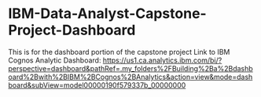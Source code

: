 # IBM-Data-Analyst-Capstone-Project-Dashboard
This is for the dashboard portion of the capstone project
Link to IBM Cognos Analytic Dashboard: https://us1.ca.analytics.ibm.com/bi/?perspective=dashboard&pathRef=.my_folders%2FBuilding%2Ba%2Bdashboard%2Bwith%2BIBM%2BCognos%2BAnalytics&action=view&mode=dashboard&subView=model00000190f579337b_00000000
